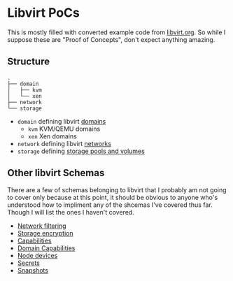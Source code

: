 # Libvirt PoCs

This is mostly filled with converted example code from [libvirt.org](https://libvirt.org).
So while I suppose these are "Proof of Concepts", don't expect anything amazing.

## Structure

```
.
├── domain
│   ├── kvm
│   └── xen
├── network
└── storage
```

- `domain` defining libvirt [domains](https://libvirt.org/formatdomain.html)
  - `kvm` KVM/QEMU domains
  - `xen` Xen domains
- `network` defining libvirt [networks](https://libvirt.org/formatnetwork.html)
- `storage` defining [storage pools and volumes](https://libvirt.org/formatstorage.html)

## Other libvirt Schemas

There are a few of schemas belonging to libvirt that I probably am not going to
cover only because at this point, it should be obvious to anyone who's
understood how to impliment any of the shcemas I've covered thus far. Though I
will list the ones I haven't covered.

- [Network filtering](https://libvirt.org/formatnwfilter.html)
- [Storage encryption](https://libvirt.org/formatstorageencryption.html)
- [Capabilities](https://libvirt.org/formatcaps.html)
- [Domain Capabilities](https://libvirt.org/formatdomaincaps.html)
- [Node devices](https://libvirt.org/formatnode.html)
- [Secrets](https://libvirt.org/formatsecret.html)
- [Snapshots](https://libvirt.org/formatsnapshot.html)

